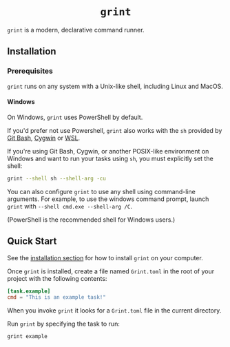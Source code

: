 <div align="center">
  <h1><code>grint</code></h1>
</div>

`grint` is a modern, declarative command runner.

## Installation

### Prerequisites

`grint` runs on any system with a Unix-like shell, including Linux and MacOS.

#### Windows

On Windows, `grint` uses PowerShell by default.

If you'd prefer not use Powershell, `grint` also works with the `sh`
provided by [Git Bash](https://git-scm.com), [Cygwin](https://www.cygwin.com)
or [WSL](https://learn.microsoft.com/en-us/windows/wsl).

If you're using Git Bash, Cygwin, or another POSIX-like environment on Windows
and want to run your tasks using `sh`, you must explicitly set the shell:

```sh
grint --shell sh --shell-arg -cu
```

You can also configure `grint` to use any shell using command-line arguments. For example,
to use the windows command prompt, launch `grint` with `--shell cmd.exe --shell-arg /C`.

(PowerShell is the recommended shell for Windows users.)

## Quick Start

See the [installation section](#installation) for how to install `grint` on your computer.

Once `grint` is installed, create a file named `Grint.toml` in the root
of your project with the following contents:

```toml
[task.example]
cmd = "This is an example task!"
```

When you invoke `grint` it looks for a `Grint.toml` file in the current directory.

Run `grint` by specifying the task to run:

```sh
grint example
```
